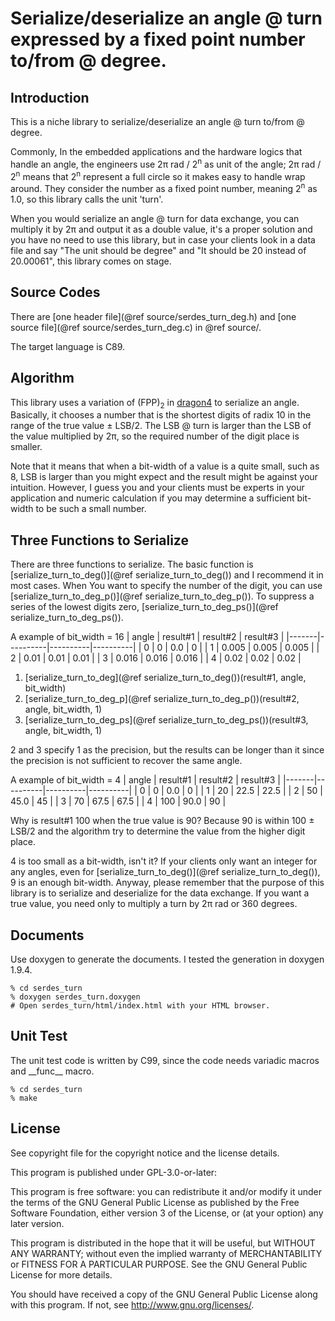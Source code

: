 
<!--
This file is free software: you can redistribute it and/or modify
it under the terms of the GNU General Public License as published by
the Free Software Foundation, either version 3 of the License, or
(at your option) any later version.

This file is distributed in the hope that it will be useful,
but WITHOUT ANY WARRANTY; without even the implied warranty of
MERCHANTABILITY or FITNESS FOR A PARTICULAR PURPOSE.  See the
GNU General Public License for more details.

You should have received a copy of the GNU General Public License
along with this file.  If not, see <http://www.gnu.org/licenses/>.

Copyright © 2022 OOTA, Masato
-->

# Serialize/deserialize an angle @ turn expressed by a fixed point number to/from @ degree.
## Introduction
This is a niche library to serialize/deserialize an angle @ turn to/from @ degree.

Commonly, In the embedded applications and the hardware logics that handle an angle, the engineers use 2π rad / 2<sup>n</sup> as unit of the angle; 2π rad / 2<sup>n</sup> means that 2<sup>n</sup> represent a full circle so it makes easy to handle wrap around. They consider the number as a fixed point number, meaning 2<sup>n</sup> as 1.0, so this library calls the unit 'turn'.

When you would serialize an angle @ turn for data exchange, you can multiply it by 2π and output it as a double value, it's a proper solution and you have no need to use this library, but in case your clients look in a data file and say "The unit should be degree" and "It should be 20 instead of 20.00061", this library comes on stage.

## Source Codes
There are [one header file](@ref source/serdes_turn_deg.h) and [one source file](@ref source/serdes_turn_deg.c) in @ref source/.

The target language is C89.

## Algorithm
This library uses a variation of (FPP)<sub>2</sub> in [dragon4](https://dl.acm.org/doi/10.1145/93548.93559) to serialize an angle. Basically, it chooses a number that is the shortest digits of radix 10 in the range of the true value ± LSB/2. The LSB @ turn is larger than the LSB of the value multiplied by 2π, so the required number of the digit place is smaller.

Note that it means that when a bit-width of a value is a quite small, such as 8, LSB is larger than you might expect and the result might be against your intuition. However, I guess you and your clients must be experts in your application and numeric calculation if you may determine a sufficient bit-width to be such a small number.

## Three Functions to Serialize
There are three functions to serialize. The basic function is [serialize_turn_to_deg()](@ref serialize_turn_to_deg()) and I recommend it in most cases. When You want to specify the number of the digit, you can use [serialize_turn_to_deg_p()](@ref serialize_turn_to_deg_p()). To suppress a series of the lowest digits zero, [serialize_turn_to_deg_ps()](@ref serialize_turn_to_deg_ps()).

A example of bit_width = 16
| angle | result#1 | result#2 | result#3 |
|-------|----------|----------|----------|
|   0   |   0      |   0.0    |   0      |
|   1   |   0.005  |   0.005  |   0.005  |
|   2   |   0.01   |   0.01   |   0.01   |
|   3   |   0.016  |   0.016  |   0.016  |
|   4   |   0.02   |   0.02   |   0.02   |

1. [serialize_turn_to_deg](@ref serialize_turn_to_deg())(result#1, angle, bit_width)
2. [serialize_turn_to_deg_p](@ref serialize_turn_to_deg_p())(result#2, angle, bit_width, 1)
3. [serialize_turn_to_deg_ps](@ref serialize_turn_to_deg_ps())(result#3, angle, bit_width, 1)

2 and 3 specify 1 as the precision, but the results can be longer than it since the precision is not sufficient to recover the same angle.


A example of bit_width = 4
| angle | result#1 | result#2 | result#3 |
|-------|----------|----------|----------|
|   0   |     0    |    0.0   |    0     |
|   1   |    20    |   22.5   |   22.5   |
|   2   |    50    |   45.0   |   45     |
|   3   |    70    |   67.5   |   67.5   |
|   4   |   100    |   90.0   |   90     |

Why is result#1 100 when the true value is 90? Because 90 is within 100 ± LSB/2 and the algorithm try to determine the value from the higher digit place.

4 is too small as a bit-width, isn't it? If your clients only want an integer for any angles, even for [serialize_turn_to_deg()](@ref serialize_turn_to_deg()), 9 is an enough bit-width. Anyway, please remember that the purpose of this library is to serialize and deserialize for the data exchange. If you want a true value, you need only to multiply a turn by 2π rad or 360 degrees.

## Documents
Use doxygen to generate the documents. I tested the generation in doxygen 1.9.4.

```
% cd serdes_turn
% doxygen serdes_turn.doxygen
# Open serdes_turn/html/index.html with your HTML browser.
```

## Unit Test
The unit test code is written by C99, since the code needs variadic macros and \_\_func\_\_ macro.

```
% cd serdes_turn
% make
```

## License
See copyright file for the copyright notice and the license details.

This program is published under GPL-3.0-or-later:

This program is free software: you can redistribute it and/or modify it under the terms of the GNU General Public License as published by the Free Software Foundation, either version 3 of the License, or (at your option) any later version.

This program is distributed in the hope that it will be useful, but WITHOUT ANY WARRANTY; without even the implied warranty of MERCHANTABILITY or FITNESS FOR A PARTICULAR PURPOSE.  See the GNU General Public License for more details.

You should have received a copy of the GNU General Public License along with this program.  If not, see <http://www.gnu.org/licenses/>.
